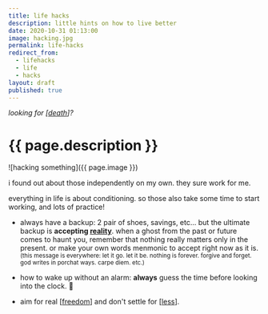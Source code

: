 ```yaml
---
title: life hacks
description: little hints on how to live better
date: 2020-10-31 01:13:00
image: hacking.jpg
permalink: life-hacks
redirect_from:
  - lifehacks
  - life
  - hacks
layout: draft
published: true
---
```


_looking for [[death](/death)]?_

# {{ page.description }}

![hacking something]({{ page.image }})

i found out about those independently on my own. they sure work for me.

everything in life is about conditioning. so those also take some time to start working, and lots of practice!

- always have a backup: 2 pair of shoes, savings, etc... but the ultimate backup is **accepting [reality](/reality)**. when a ghost from the past or future comes to haunt you, remember that nothing really matters only in the present. or make your own words menmonic to accept right now as it is.<small>(this message is everywhere: let it go. let it be. nothing is forever. forgive and forget. god writes in porchat ways. carpe diem. etc.)</small>  

- how to wake up without an alarm: **always** guess the time before looking into the clock. 🤯

- aim for real [[freedom](/freedom)] and don't settle for [[less](/abuse)].

